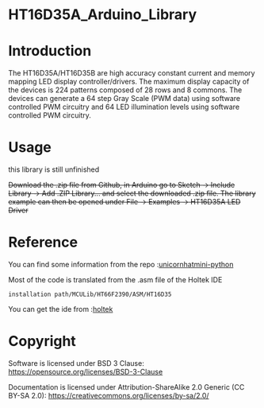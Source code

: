 HT16D35A_Arduino_Library
===========
# Introduction
The HT16D35A/HT16D35B are high accuracy constant current and memory mapping LED display controller/drivers.
The maximum display capacity of the devices is 224 patterns composed of 28 rows and 8 commons.
The devices can generate a 64 step Gray Scale (PWM data) using software controlled PWM circuitry and 64 LED illumination levels using software controlled PWM circuitry.

# Usage
this library is still unfinished

~~Download the .zip file from Github, in Arduino go to Sketch -> Include Library -> Add .ZIP Library... and select the downloaded .zip file.
The library example can then be opened under File -> Examples -> HT16D35A LED Driver~~

# Reference
You can find some information from the repo :[unicornhatmini-python](https://github.com/pimoroni/unicornhatmini-python)

Most of the code is translated from the .asm file of the Holtek IDE

```installation path/MCULib/HT66F2390/ASM/HT16D35```

You can get the ide from :[holtek](https://www.holtek.com/productdetail/-/vg/HT16D35A_B)

# Copyright
Software is licensed under BSD 3 Clause: https://opensource.org/licenses/BSD-3-Clause

Documentation is licensed under Attribution-ShareAlike 2.0 Generic (CC BY-SA 2.0): https://creativecommons.org/licenses/by-sa/2.0/
